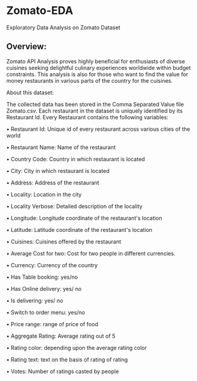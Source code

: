# Zomato-EDA

Exploratory Data Analysis on Zomato Dataset

Overview:
------------
Zomato API Analysis proves highly beneficial for enthusiasts of diverse cuisines seeking delightful culinary experiences worldwide within budget constraints. This analysis is also for those who want to find the value for money restaurants in various parts of the country for the cuisines.

About this dataset:

The collected data has been stored in the Comma Separated Value file Zomato.csv. Each restaurant in the dataset is uniquely identified by its Restaurant Id. 
Every Restaurant contains the following variables:

• Restaurant Id: Unique id of every restaurant across various cities of the world

• Restaurant Name: Name of the restaurant

• Country Code: Country in which restaurant is located

• City: City in which restaurant is located

• Address: Address of the restaurant

• Locality: Location in the city

• Locality Verbose: Detailed description of the locality

• Longitude: Longitude coordinate of the restaurant's location

• Latitude: Latitude coordinate of the restaurant's location

• Cuisines: Cuisines offered by the restaurant

• Average Cost for two: Cost for two people in different currencies.

• Currency: Currency of the country

• Has Table booking: yes/no

• Has Online delivery: yes/ no

• Is delivering: yes/ no

• Switch to order menu: yes/no

• Price range: range of price of food

• Aggregate Rating: Average rating out of 5

• Rating color: depending upon the average rating color

• Rating text: text on the basis of rating of rating

• Votes: Number of ratings casted by people
